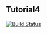## Tutorial4
[![Build Status](https://travis-ci.org/ajpetherick/Tutorial4.svg?branch=master)](https://travis-ci.org/ajpetherick/Tutorial4)
